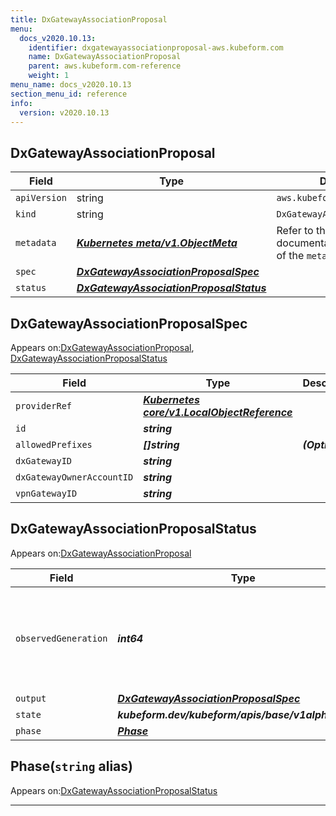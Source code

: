 ```yaml
---
title: DxGatewayAssociationProposal
menu:
  docs_v2020.10.13:
    identifier: dxgatewayassociationproposal-aws.kubeform.com
    name: DxGatewayAssociationProposal
    parent: aws.kubeform.com-reference
    weight: 1
menu_name: docs_v2020.10.13
section_menu_id: reference
info:
  version: v2020.10.13
---
```


## DxGatewayAssociationProposal
| Field | Type | Description |
| ------ | ----- | ----------- |
| `apiVersion` | string | `aws.kubeform.com/v1alpha1` |
|    `kind` | string | `DxGatewayAssociationProposal` |
| `metadata` | ***[Kubernetes meta/v1.ObjectMeta](https://kubernetes.io/docs/reference/generated/kubernetes-api/v1.13/#objectmeta-v1-meta)***|Refer to the Kubernetes API documentation for the fields of the `metadata` field.|
| `spec` | ***[DxGatewayAssociationProposalSpec](#dxgatewayassociationproposalspec)***||
| `status` | ***[DxGatewayAssociationProposalStatus](#dxgatewayassociationproposalstatus)***||
## DxGatewayAssociationProposalSpec

Appears on:[DxGatewayAssociationProposal](#dxgatewayassociationproposal), [DxGatewayAssociationProposalStatus](#dxgatewayassociationproposalstatus)

| Field | Type | Description |
| ------ | ----- | ----------- |
| `providerRef` | ***[Kubernetes core/v1.LocalObjectReference](https://kubernetes.io/docs/reference/generated/kubernetes-api/v1.13/#localobjectreference-v1-core)***||
| `id` | ***string***||
| `allowedPrefixes` | ***[]string***| ***(Optional)*** |
| `dxGatewayID` | ***string***||
| `dxGatewayOwnerAccountID` | ***string***||
| `vpnGatewayID` | ***string***||
## DxGatewayAssociationProposalStatus

Appears on:[DxGatewayAssociationProposal](#dxgatewayassociationproposal)

| Field | Type | Description |
| ------ | ----- | ----------- |
| `observedGeneration` | ***int64***| ***(Optional)*** Resource generation, which is updated on mutation by the API Server.|
| `output` | ***[DxGatewayAssociationProposalSpec](#dxgatewayassociationproposalspec)***| ***(Optional)*** |
| `state` | ***kubeform.dev/kubeform/apis/base/v1alpha1.State***| ***(Optional)*** |
| `phase` | ***[Phase](#phase)***| ***(Optional)*** |
## Phase(`string` alias)

Appears on:[DxGatewayAssociationProposalStatus](#dxgatewayassociationproposalstatus)

---
